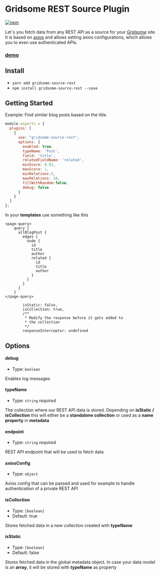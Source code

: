 #  Gridsome REST Source Plugin

[![npm](https://img.shields.io/npm/v/gridsome-source-rest.svg)](https://www.npmjs.com/package/gridsome-source-rest)

Let´s you fetch data from any REST API as a source for your [Gridsome](https://gridsome.org/) site.
It is based on [axios](https://github.com/axios/axios) and allows setting axios configurations, which allows you to even use authenticated APIs.


### [demo](https://mklueh.github.io/gridsome-source-rest/)


## Install

- `yarn add gridsome-source-rest`
- `npm install gridsome-source-rest --save`

## Getting Started

Example: Find similar blog posts based on the title.

```js
module.exports = {
  plugins: [
    {
      use: "gridsome-source-rest",
      options: {
        enabled: true,
        typeName: 'Post',
        field: 'title',
        relatedFieldName: 'related',
        minScore: 0.01,
        maxScore: 1,
        minRelations:3,
        maxRelations: 10,
        fillWithRandom:false,
        debug: false
      }
    }
  ]
};
```

In your **templates** use something like this

```
<page-query>
    query {
      allBlogPost {
        edges {
          node {
            id
            title
            author
            related {
              id
              title
              author
            }
          }
        }
      }
    }
</page-query>
```

            isStatic: false,
            isCollection: true,
            /**
             * Modify the response before it gets added to
             * the collection
             */
            responseInterceptor: undefined
## Options

#### debug

- Type: `boolean`

Enables log messages

#### typeName

- Type: `string` _required_

The collection where our REST API data is stored. Depending on **isStatic / isCollection**
this will either be a **standalone collection** or used as a **name property** in **metadata**

#### endpoint

- Type: `string` _required_

REST API endpoint that will be used to fetch data

#### axiosConfig

- Type: `object` 

Axios config that can be passed and used for example to handle authentication of
a private REST API

#### isCollection

- Type: `[boolean]`
- Default: true

Stores fetched data in a new collection created with **typeName**

#### isStatic

- Type: `[boolean]`
- Default: false

Stores fetched data in the global metadata object. In case your data model is an 
**array**, it will be stored with **typeName** as property

